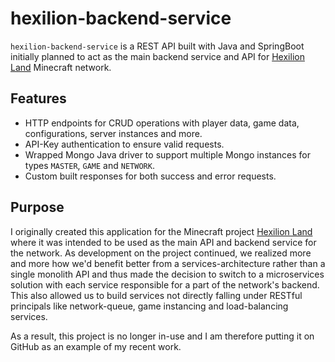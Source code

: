 # hexilion-backend-service
`hexilion-backend-service` is a REST API built with Java and SpringBoot initially planned to act as the main backend service and API for [Hexilion Land](https://land.hexilion.net) Minecraft network.

## Features
- HTTP endpoints for CRUD operations with player data, game data, configurations, server instances and more.
- API-Key authentication to ensure valid requests.
- Wrapped Mongo Java driver to support multiple Mongo instances for types `MASTER`, `GAME` and `NETWORK`.
- Custom built responses for both success and error requests.

## Purpose
I originally created this application for the Minecraft project [Hexilion Land](https://land.hexilion.net) where it was intended to be used as the main API and backend service for the network. As development on the project continued, we realized more and more how we'd benefit better from a services-architecture rather than a single monolith API and thus made the decision to switch to a microservices solution with each service responsible for a part of the network's backend. This also allowed us to build services not directly falling under RESTful principals like network-queue, game instancing and load-balancing services.  

As a result, this project is no longer in-use and I am therefore putting it on GitHub as an example of my recent work.
